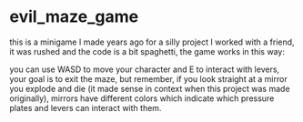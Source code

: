 # evil_maze_game
this is a minigame I made years ago for a silly project I worked with a friend, it was rushed and the code is a bit spaghetti, the game works in this way:

you can use WASD to move your character and E to interact with levers, your goal is to exit the maze, but remember, if you look straight at a mirror you explode and die (it made sense in context when this project was made originally), mirrors have different colors which indicate which pressure plates and levers can interact with them.
